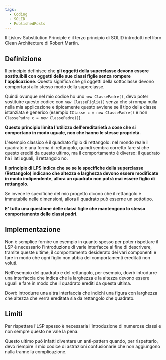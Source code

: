 ```yaml
---
tags:
  - Coding
  - SOLID
  - PublishedPosts
---
```

Il Liskov Substitution Principle è il terzo principio di SOLID introdotti nel libro Clean Architecture di Robert Martin.

## Definizione

Il principio definisce che **gli oggetti della superclasse devono essere sostituibili con oggetti delle sue classi figlie senza rompere l'applicazione**. Questo significa che gli oggetti della sottoclasse devono comportarsi allo stesso modo della superclasse.

Quindi ovunque nel mio codice ho uno `new ClassePadre()`, devo poter sostituire questo codice con `new ClasseFiglia()` senza che si rompa nulla nella mia applicazione e tipicamente questo avviene se il tipo della classe istanziata è generico (esempio `IClasse c = new ClassePadre()` e non `ClassePadre c = new ClassePadre()`).

**Questo principio limita l'utilizzo dell'ereditarietà a cose che si comportano in modo uguale, non che hanno le stesse proprietà.**

L'esempio classico è il quadrato figlio di rettangolo: nel mondo reale il quadrato è una forma di rettangolo, quindi sembra corretto fare sì che questo erediti da questo ultimo, ma il comportamento è diverso: il quadrato ha i lati uguali, il rettangolo no.

**Il principio di LPS indica che se se le specifiche della superclasse (Rettangolo) indicano che altezza e larghezza devono essere modificate in modo indipendente, allora un quadrato non potrà mai essere figlio di rettangolo.**

Se invece le specifiche del mio progetto dicono che il rettangolo è immutabile nelle dimensioni, allora il quadrato può esserne un sottotipo.

**E' tutta una questione delle classi figlie che mantengono lo stesso comportamento delle classi padri.**

## Implementazione

Non è semplice fornire un esempio in quanto spesso per poter rispettare il LSP è necessario l'introduzione di varie interfacce al fine di descrivere, tramite queste ultime, il comportamento desiderato dei vari componenti e fare in modo che ogni figlio non abbia dei comportamenti ereditati non voluti.

Nell'esempio del quadrato e del rettangolo, per esempio, dovrò introdurre una interfaccia che indica che la larghezza e la altezza devono essere uguali e fare in modo che il quadrato erediti da questa ultima.

Dovrò introdurre una altra interfaccia che indichi una figura con larghezza che altezza che verrà ereditata sia da rettangolo che quadrato.

## Limiti

Per rispettare l'LSP spesso è necessaria l'introduzione di numerose classi e non sempre questo ne vale la pena.

Questo ultimo può infatti diventare un anti-pattern quando, per rispettarlo, devo riempire il mio codice di astrazioni confusionarie che non aggiungono nulla tranne la complicazione.
